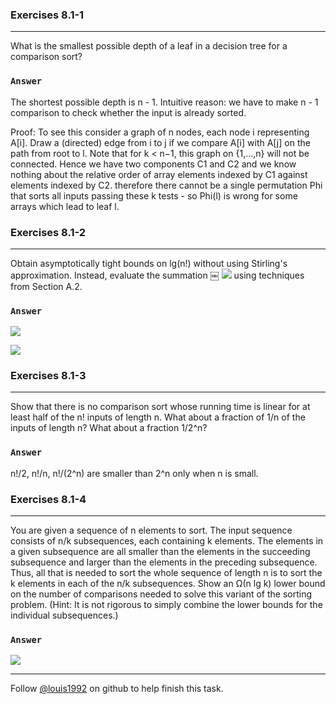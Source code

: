 ### Exercises 8.1-1
***
What is the smallest possible depth of a leaf in a decision tree for a comparison sort?

### `Answer`
The shortest possible depth is n - 1. Intuitive reason: we have to make n - 1 comparison to check whether the input is already sorted. 

Proof: To see this consider a graph of n nodes, each node i representing A[i]. Draw a (directed) edge from i to j if we 
compare A[i] with A[j] on the path from root to l. Note that for k < n−1, this graph on {1,...,n} will not be connected. Hence 
we have two components C1 and C2 and we know nothing about the relative order of array elements indexed by C1 against elements 
indexed by C2. therefore there cannot be a single permutation Phi that sorts all inputs passing these k tests - so Phi(l) is 
wrong for some arrays which lead to leaf l.


### Exercises 8.1-2
***
Obtain asymptotically tight bounds on lg(n!) without using Stirling's approximation. Instead, evaluate the summation ￼ 
![](http://latex.codecogs.com/gif.latex?%20\\sum_{k=1}^{n}\\lg{k})
using techniques from Section A.2.


### `Answer`
![](http://latex.codecogs.com/gif.latex?%0d%0a\\sum_{k=1}^n\\lg{k}%20\\le%20\\sum_{k=1}^n\\lg{n}%20=%20n\\lg{n}%20=%20O\(n\\lg{n}\)%20)

![](http://latex.codecogs.com/gif.latex?%0d%0a\\sum_{k=1}^n\\lg{k}%20\\ge%20\\lg{\\sqrt{n}^n}%20=%20\\frac{n}{2}\\lg{n}%20=%20O\(n\\lg{n}\)%20)

### Exercises 8.1-3
***
Show that there is no comparison sort whose running time is linear for at least half of the n! inputs of length n. What about a fraction of 1/n of the inputs of length n? What about a fraction 1/2^n?

### `Answer`
n!/2, n!/n, n!/(2^n) are smaller than 2^n only when n is small.

### Exercises 8.1-4
***
You are given a sequence of n elements to sort. The input sequence consists of n/k subsequences, each containing k elements. The elements in a given subsequence are all smaller than the elements in the succeeding subsequence and larger than the elements in the preceding subsequence. Thus, all that is needed to sort the whole sequence of length n is to sort the k elements in each of the n/k subsequences. Show an Ω(n lg k) lower bound on the number of comparisons needed to solve this variant of the sorting problem. (Hint: It is not rigorous to simply combine the lower bounds for the individual subsequences.)

### `Answer`
![](http://latex.codecogs.com/gif.latex?%0d%0a\(k!\)^{n/k}%20\\le%202^h%20\\\\%0d%0a\\Rightarrow%20h%20\\ge%20\\lg\(k!\)^{n/k}%20\\\\%0d%0a%20%20%20%20%20=%20%20%20\(n/k\)\lg\(k!\)%20\\\\%0d%0a%20%20%20%20%20\\ge%20\(n/k\)k\\lg{k}%20\\\\%0d%0a%20%20%20%20%20=%20%20%20\\Omega\(n\\lg{k}\))

***
Follow [@louis1992](https://github.com/gzc) on github to help finish this task.

